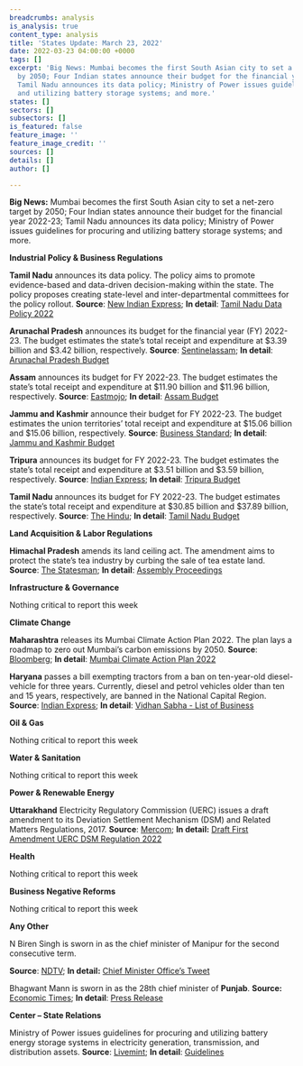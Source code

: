 ```yaml
---
breadcrumbs: analysis
is_analysis: true
content_type: analysis
title: 'States Update: March 23, 2022'
date: 2022-03-23 04:00:00 +0000
tags: []
excerpt: 'Big News: Mumbai becomes the first South Asian city to set a net-zero target
  by 2050; Four Indian states announce their budget for the financial year 2022-23;
  Tamil Nadu announces its data policy; Ministry of Power issues guidelines for procuring
  and utilizing battery storage systems; and more.'
states: []
sectors: []
subsectors: []
is_featured: false
feature_image: ''
feature_image_credit: ''
sources: []
details: []
author: []

---
```

**Big News:** Mumbai becomes the first South Asian city to set a net-zero target by 2050; Four Indian states announce their budget for the financial year 2022-23; Tamil Nadu announces its data policy; Ministry of Power issues guidelines for procuring and utilizing battery storage systems; and more.

**Industrial Policy & Business Regulations**

**Tamil Nadu** announces its data policy. The policy aims to promote evidence-based and data-driven decision-making within the state. The policy proposes creating state-level and inter-departmental committees for the policy rollout. **Source**: [New Indian Express](https://www.newindianexpress.com/states/tamil-nadu/2022/mar/17/tn-unveils-data-policy-for-good-governance-2431002.html); **In detail**: [Tamil Nadu Data Policy 2022](https://cms.tn.gov.in/sites/default/files/go/it_e_16_2022_Ms.pdf)

**Arunachal Pradesh** announces its budget for the financial year (FY) 2022-23. The budget estimates the state’s total receipt and expenditure at $3.39 billion and $3.42 billion, respectively. **Source**: [Sentinelassam](https://www.sentinelassam.com/north-east-india-news/arunachal-news/rs-64481-crore-tax-free-deficit-budget-for-arunachal-pradesh-582853); **In detail**: [Arunachal Pradesh Budget](https://www.arunachalbudget.in/docs/glance.pdf)

**Assam** announces its budget for FY 2022-23. The budget estimates the state’s total receipt and expenditure at $11.90 billion and $11.96 billion, respectively. **Source**: [Eastmojo](https://www.eastmojo.com/assam/2022/03/17/assam-budget-2022-23-major-highlights-here/); **In detail**: [Assam Budget](https://finassam.in/budget_documents/)

**Jammu and Kashmir** announce their budget for FY 2022-23. The budget estimates the union territories’ total receipt and expenditure at $15.06 billion and $15.06 billion, respectively. **Source**: [Business Standard](https://www.business-standard.com/budget/article/fm-nirmala-sitharaman-presents-rs-1-42-trn-j-k-budget-in-lok-sabha-122031400659_1.html); **In detail**: [Jammu and Kashmir Budget](https://jakfinance.nic.in/budget/budget2223/2%20Budget%20at%20a%20Glance%202022-23%20(English).pdf)

**Tripura** announces its budget for FY 2022-23. The budget estimates the state’s total receipt and expenditure at $3.51 billion and $3.59 billion, respectively. **Source**: [Indian Express](https://indianexpress.com/article/north-east-india/tripura/tripura-government-presents-rs-26892-crore-tax-free-budget-7824501/); **In detail**: [Tripura Budget](https://finance.tripura.gov.in/sites/default/files/Finance%20Minister%27s%20Speech%20in%20English%20on%20Budget%202022-23.pdf)

**Tamil Nadu** announces its budget for FY 2022-23. The budget estimates the state’s total receipt and expenditure at $30.85 billion and $37.89 billion, respectively. **Source**: [The Hindu](https://www.thehindu.com/news/national/tamil-nadu/tamil-nadu-state-budget-2022-highlights-march-18-2022/article65236666.ece); **In detail**: [Tamil Nadu Budget](https://tnbudget.tn.gov.in/tnweb_files/demands/61%20Annual_Financial_statements.pdf)

**Land Acquisition & Labor Regulations**

**Himachal Pradesh** amends its land ceiling act. The amendment aims to protect the state’s tea industry by curbing the sale of tea estate land. **Source**: [The Statesman](https://www.thestatesman.com/cities/shimla/hp-amends-land-ceiling-act-curb-sale-change-land-use-tea-gardens-1503052271.html); **In detail**: [Assembly Proceedings](https://secure.evidhan.nic.in/SecureFileStructure/Notices/b0ed418b-4f9e-46a4-a2f2-3ab8bc63a701.pdf)

**Infrastructure & Governance**

Nothing critical to report this week

**Climate Change**

**Maharashtra** releases its Mumbai Climate Action Plan 2022. The plan lays a roadmap to zero out Mumbai’s carbon emissions by 2050. **Source**: [Bloomberg](https://www.bloomberg.com/news/articles/2022-03-13/mumbai-becomes-first-south-asian-city-to-detail-net-zero-roadmap); **In detail**: [Mumbai Climate Action Plan 2022](https://drive.google.com/file/d/1gU3Bnhk3UJ_wCFaMC1ognZBdsdDkQBY1/view)

**Haryana** passes a bill exempting tractors from a ban on ten-year-old diesel-vehicle for three years. Currently, diesel and petrol vehicles older than ten and 15 years, respectively, are banned in the National Capital Region. **Source**: [Indian Express](https://indianexpress.com/article/cities/chandigarh/house-passes-bill-to-exempt-old-tractors-from-ban-in-ncr-for-three-years-7823569/); **In detail**: [Vidhan Sabha - List of Business](https://haryanaassembly.gov.in/wp-content/uploads/2022/03/LOB-21.03.2022.pdf)

**Oil & Gas**

Nothing critical to report this week

**Water & Sanitation**

Nothing critical to report this week

**Power & Renewable Energy**

**Uttarakhand** Electricity Regulatory Commission (UERC) issues a draft amendment to its Deviation Settlement Mechanism (DSM) and Related Matters Regulations, 2017. **Source**: [Mercom](https://mercomindia.com/uerc-proposes-amendments-dsm/); **In detail:** [Draft First Amendment UERC DSM Regulation 2022](http://www.uerc.gov.in/Draft%20documents/2022/Amendment%20final_Grid%20Code%20and%20DSM/Draft%20First%20Amendment%20UERC%20DSM%20Regulation%202022.pdf)

**Health**

Nothing critical to report this week

**Business Negative Reforms**

Nothing critical to report this week

**Any Other**

N Biren Singh is sworn in as the chief minister of Manipur for the second consecutive term.

**Source**: [NDTV](https://www.ndtv.com/india-news/n-biren-singh-to-be-manipur-chief-minister-again-says-bjp-2832576); **In detail:** [Chief Minister Office’s Tweet](https://twitter.com/manipur_cmo/status/1505888340305801219?s=20&t=F7THoV5z71b6Gu0B34IKwA)

Bhagwant Mann is sworn in as the 28th chief minister of **Punjab**. **Source:** [Economic Times](https://economictimes.indiatimes.com/news/elections/assembly-elections/punjab/bhagwant-mann-takes-oath-as-punjab-cm-in-bhagat-singhs-native-village/articleshow/90262281.cms); **In detail**: [Press Release](http://diprpunjab.gov.in/?q=content/bhagwant-mann-sworn-28th-chief-minister-punjab-khatkar-kalan-ancestral-village-shaheed-e)

**Center – State Relations**

Ministry of Power issues guidelines for procuring and utilizing battery energy storage systems in electricity generation, transmission, and distribution assets. **Source**: [Livemint](https://www.livemint.com/industry/energy/norms-issued-for-procurement-and-utilisation-of-battery-energy-storage-systems-11647357142792.html); **In detail**: [Guidelines](https://powermin.gov.in/sites/default/files/webform/notices/BESS.pdf)